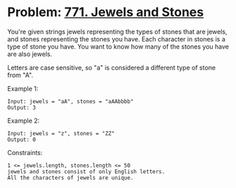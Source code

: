 # Problem: [771. Jewels and Stones](https://leetcode.com/problems/jewels-and-stones/)

You're given strings jewels representing the types of stones that are jewels, and stones representing the stones you have. Each character in stones is a type of stone you have. You want to know how many of the stones you have are also jewels.

Letters are case sensitive, so "a" is considered a different type of stone from "A".

Example 1:
````
Input: jewels = "aA", stones = "aAAbbbb"
Output: 3
````

Example 2:
````
Input: jewels = "z", stones = "ZZ"
Output: 0
````

Constraints:
````
1 <= jewels.length, stones.length <= 50
jewels and stones consist of only English letters.
All the characters of jewels are unique.
````